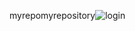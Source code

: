  myrepomyrepository![login](https://user-images.githubusercontent.com/60293822/96326629-d233c100-104f-11eb-92a2-0201f976334a.png)

 

